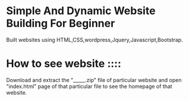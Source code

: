 
# Simple And Dynamic Website Building For Beginner


Built websites using HTML,CSS,wordpress,Jquery,Javascript,Bootstrap.

# How to see website ::::

Download and extract the "_____.zip" file of particular website and open "index.html" page of that particular file to see the homepage of that website.
